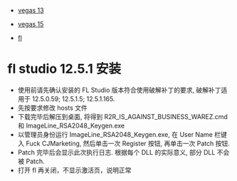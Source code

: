 
- [vegas 13](https://www.youtube.com/watch?v=WJGV-dEfhkI)
- [vegas 15](https://www.youtube.com/watch?v=HOUOTNyLbtU)

- [fl](https://masuit.com/1373/history/1580)

# fl studio 12.5.1 安装

- 使用前请先确认安装的 FL Studio 版本符合使用破解补丁的要求, 破解补丁适用于 12.5.0.59; 12.5.1.5; 12.5.1.165. 
- 先按要求修改 hosts 文件
- 下载完毕后解压到桌面, 将得到 R2R_IS_AGAINST_BUSINESS_WAREZ.cmd 和 ImageLine_RSA2048_Keygen.exe
- 以管理员身份运行 ImageLine_RSA2048_Keygen.exe, 在 User Name 栏键入 Fuck CJMarketing, 然后单击一次 Register 按钮, 再单击一次 Patch 按钮. 
- Patch 完毕后会显示此次执行日志. 根据每个 DLL 的实际意义, 部分 DLL 不会被 Patch.
- 打开 fl 再关闭，不显示激活页，说明正常